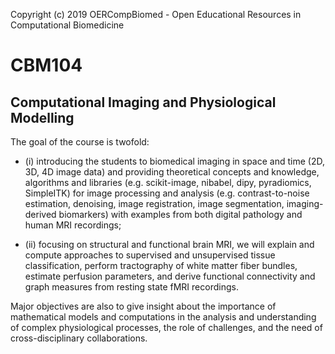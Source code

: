 Copyright (c) 2019 OERCompBiomed - Open Educational Resources in Computational Biomedicine

# CBM104
## Computational Imaging and Physiological Modelling

The goal of the course is twofold: 

- (i) introducing the students to biomedical imaging in space and time (2D, 3D, 4D image data) and providing theoretical concepts and knowledge, algorithms and libraries (e.g. scikit-image, nibabel, dipy, pyradiomics, SimpleITK) for image processing and analysis (e.g. contrast-to-noise estimation, denoising, image registration, image segmentation, imaging-derived biomarkers) with examples from both digital pathology and human MRI recordings; 

- (ii) focusing on structural and functional brain MRI, we will explain and compute approaches to supervised and unsupervised tissue classification, perform tractography of white matter fiber bundles, estimate perfusion parameters, and derive functional connectivity and graph measures from resting state fMRI recordings. 

Major objectives are also to give insight about the importance of mathematical models and computations in the analysis and understanding of complex physiological processes, the role of challenges, and the need of cross-disciplinary collaborations.
